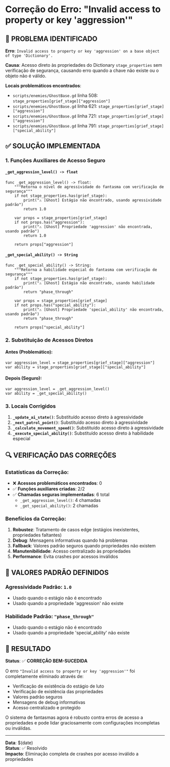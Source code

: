 # Correção do Erro: "Invalid access to property or key 'aggression'"

## 🐛 PROBLEMA IDENTIFICADO

**Erro**: `Invalid access to property or key 'aggression' on a base object of type 'Dictionary'.`

**Causa**: Acesso direto às propriedades do Dictionary `stage_properties` sem verificação de segurança, causando erro quando a chave não existe ou o objeto não é válido.

**Locais problemáticos encontrados**:
- `scripts/enemies/GhostBase.gd` linha 508: `stage_properties[grief_stage]["aggression"]`
- `scripts/enemies/GhostBase.gd` linha 621: `stage_properties[grief_stage]["aggression"]`
- `scripts/enemies/GhostBase.gd` linha 721: `stage_properties[grief_stage]["aggression"]`
- `scripts/enemies/GhostBase.gd` linha 791: `stage_properties[grief_stage]["special_ability"]`

## ✅ SOLUÇÃO IMPLEMENTADA

### 1. Funções Auxiliares de Acesso Seguro

#### `_get_aggression_level() -> float`
```gdscript
func _get_aggression_level() -> float:
	"""Retorna o nível de agressividade do fantasma com verificação de segurança"""
	if not stage_properties.has(grief_stage):
		print("⚠️ [Ghost] Estágio não encontrado, usando agressividade padrão")
		return 1.0
	
	var props = stage_properties[grief_stage]
	if not props.has("aggression"):
		print("⚠️ [Ghost] Propriedade 'aggression' não encontrada, usando padrão")
		return 1.0
	
	return props["aggression"]
```

#### `_get_special_ability() -> String`
```gdscript
func _get_special_ability() -> String:
	"""Retorna a habilidade especial do fantasma com verificação de segurança"""
	if not stage_properties.has(grief_stage):
		print("⚠️ [Ghost] Estágio não encontrado, usando habilidade padrão")
		return "phase_through"
	
	var props = stage_properties[grief_stage]
	if not props.has("special_ability"):
		print("⚠️ [Ghost] Propriedade 'special_ability' não encontrada, usando padrão")
		return "phase_through"
	
	return props["special_ability"]
```

### 2. Substituição de Acessos Diretos

#### Antes (Problemático):
```gdscript
var aggression_level = stage_properties[grief_stage]["aggression"]
var ability = stage_properties[grief_stage]["special_ability"]
```

#### Depois (Seguro):
```gdscript
var aggression_level = _get_aggression_level()
var ability = _get_special_ability()
```

### 3. Locais Corrigidos

1. **`_update_ai_state()`**: Substituído acesso direto à agressividade
2. **`_next_patrol_point()`**: Substituído acesso direto à agressividade
3. **`_calculate_movement_speed()`**: Substituído acesso direto à agressividade
4. **`_execute_special_ability()`**: Substituído acesso direto à habilidade especial

## 🔍 VERIFICAÇÃO DAS CORREÇÕES

### Estatísticas da Correção:
- ❌ **Acessos problemáticos encontrados**: 0
- ✅ **Funções auxiliares criadas**: 2/2
- ✅ **Chamadas seguras implementadas**: 6 total
  - `_get_aggression_level()`: 4 chamadas
  - `_get_special_ability()`: 2 chamadas

### Benefícios da Correção:
1. **Robustez**: Tratamento de casos edge (estágios inexistentes, propriedades faltantes)
2. **Debug**: Mensagens informativas quando há problemas
3. **Fallback**: Valores padrão seguros quando propriedades não existem
4. **Manutenibilidade**: Acesso centralizado às propriedades
5. **Performance**: Evita crashes por acessos inválidos

## 🎯 VALORES PADRÃO DEFINIDOS

### Agressividade Padrão: `1.0`
- Usado quando o estágio não é encontrado
- Usado quando a propriedade 'aggression' não existe

### Habilidade Padrão: `"phase_through"`
- Usado quando o estágio não é encontrado  
- Usado quando a propriedade 'special_ability' não existe

## 🚀 RESULTADO

**Status**: ✅ **CORREÇÃO BEM-SUCEDIDA**

O erro `"Invalid access to property or key 'aggression'"` foi completamente eliminado através de:
- Verificação de existência do estágio de luto
- Verificação de existência das propriedades
- Valores padrão seguros
- Mensagens de debug informativas
- Acesso centralizado e protegido

O sistema de fantasmas agora é robusto contra erros de acesso a propriedades e pode lidar graciosamente com configurações incompletas ou inválidas.

---

**Data**: $(date)  
**Status**: ✅ Resolvido  
**Impacto**: Eliminação completa de crashes por acesso inválido a propriedades 
